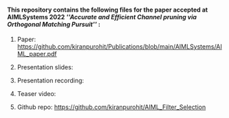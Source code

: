 #### This repository contains the following files for the paper accepted at AIMLSystems 2022 *''Accurate and Efficient Channel pruning via Orthogonal Matching Pursuit''* :

1. Paper: https://github.com/kiranpurohit/Publications/blob/main/AIMLSystems/AIML_paper.pdf

2. Presentation slides: 

3. Presentation recording: 

4. Teaser video: 

5. Github repo: https://github.com/kiranpurohit/AIML_Filter_Selection
